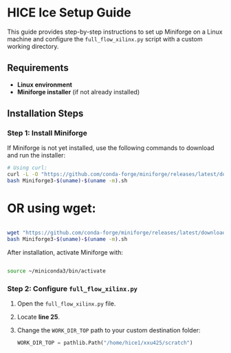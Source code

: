 # HICE Ice Setup Guide

This guide provides step-by-step instructions to set up Miniforge on a Linux machine and configure the `full_flow_xilinx.py` script with a custom working directory.

## Requirements

- **Linux environment**
- **Miniforge installer** (if not already installed)

## Installation Steps

### Step 1: Install Miniforge

If Miniforge is not yet installed, use the following commands to download and run the installer:

```bash
# Using curl:
curl -L -O "https://github.com/conda-forge/miniforge/releases/latest/download/Miniforge3-$(uname)-$(uname -m).sh"
bash Miniforge3-$(uname)-$(uname -m).sh
```

# OR using wget:
```bash

wget "https://github.com/conda-forge/miniforge/releases/latest/download/Miniforge3-$(uname)-$(uname -m).sh"
bash Miniforge3-$(uname)-$(uname -m).sh
```


After installation, activate Miniforge with:
```bash

source ~/miniconda3/bin/activate
```


### Step 2: Configure `full_flow_xilinx.py`

1. Open the `full_flow_xilinx.py` file.
2. Locate **line 25**.
3. Change the `WORK_DIR_TOP` path to your custom destination folder:

   ```python
   WORK_DIR_TOP = pathlib.Path("/home/hice1/xxu425/scratch")
   ```



